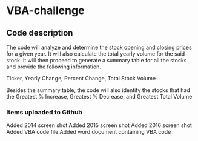 # VBA-challenge

## Code description
The code will analyze and determine the stock opening and closing prices for a given year. It will also calculate the total yearly volume for the said stock. It will then proceed to generate a summary table for all the stocks and provide the following information.

Ticker,   Yearly Change,    Percent Change,   Total Stock Volume

Besides the summary table, the code will also identify the stocks that had the Greatest % Increase, Greatest % Decrease, and Greatest Total Volume

### Items uploaded to Github
Added 2014 screen shot
Added 2015 screen shot
Added 2016 screen shot
Added VBA code file
Added word document containing VBA code
